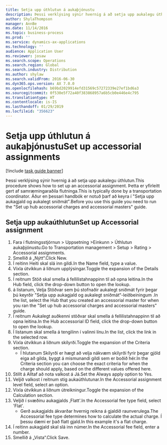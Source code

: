 ```yaml
---
title: Setja upp úthlutun á aukaþjónustu
description: Þessi verklýsing sýnir hvernig á að setja upp aukalegu úthlutun.
author: ShylaThompson
manager: AnnBe
ms.date: 11/14/2016
ms.topic: business-process
ms.prod: ''
ms.service: dynamics-ax-applications
ms.technology: ''
audience: Application User
ms.reviewer: josaw
ms.search.scope: Operations
ms.search.region: Global
ms.search.industry: Distribution
ms.author: shylaw
ms.search.validFrom: 2016-06-30
ms.dyn365.ops.version: AX 7.0.0
ms.openlocfilehash: b69bd2029914efd31569c57272339e27ef1bd6a3
ms.sourcegitcommit: 0f530e5f72a40f383868957a6b5cb0e446e4c795
ms.translationtype: HT
ms.contentlocale: is-IS
ms.lasthandoff: 01/29/2019
ms.locfileid: "356623"
---
```

# <a name="set-up-accessorial-assignments"></a><span data-ttu-id="f0ea1-103">Setja upp úthlutun á aukaþjónustu</span><span class="sxs-lookup"><span data-stu-id="f0ea1-103">Set up accessorial assignments</span></span>

[!include [task guide banner](../../includes/task-guide-banner.md)]

<span data-ttu-id="f0ea1-104">Þessi verklýsing sýnir hvernig á að setja upp aukalegu úthlutun.</span><span class="sxs-lookup"><span data-stu-id="f0ea1-104">This procedure shows how to set up an accessorial assignment.</span></span> <span data-ttu-id="f0ea1-105">Þetta er yfirleitt gert af samræmingaraðila flutninga.</span><span class="sxs-lookup"><span data-stu-id="f0ea1-105">This is typically done by a transportation coordinator.</span></span> <span data-ttu-id="f0ea1-106">Áður en þessari handbók er notuð þarf að keyra í "Setja upp aukagjald og aukalegt sniðmát".</span><span class="sxs-lookup"><span data-stu-id="f0ea1-106">Before you use this guide you need to run the "Set up hub accessorial charges and accessorial masters" guide.</span></span>


## <a name="set-up-accessorial-assignment"></a><span data-ttu-id="f0ea1-107">Setja upp aukaúthlutun</span><span class="sxs-lookup"><span data-stu-id="f0ea1-107">Set up Accessorial assignment</span></span>
1. <span data-ttu-id="f0ea1-108">Fara í flutningsstjórnun > Uppsetning >Einkunn > Úthlutun aukaþjónustu.</span><span class="sxs-lookup"><span data-stu-id="f0ea1-108">Go to Transportation management > Setup > Rating > Accessorial assignments.</span></span>
2. <span data-ttu-id="f0ea1-109">Smellið á „Nýtt“.</span><span class="sxs-lookup"><span data-stu-id="f0ea1-109">Click New.</span></span>
3. <span data-ttu-id="f0ea1-110">Í reitinn Heiti skal slá inn gildi.</span><span class="sxs-lookup"><span data-stu-id="f0ea1-110">In the Name field, type a value.</span></span>
4. <span data-ttu-id="f0ea1-111">Víxla útvíkkun á liðnum upplýsingar.</span><span class="sxs-lookup"><span data-stu-id="f0ea1-111">Toggle the expansion of the Details section.</span></span>
5. <span data-ttu-id="f0ea1-112">Í reitnum Stöð skal smella á fellilistahnappinn til að opna leitina.</span><span class="sxs-lookup"><span data-stu-id="f0ea1-112">In the Hub field, click the drop-down button to open the lookup.</span></span>
6. <span data-ttu-id="f0ea1-113">á listanum, Velja Stöðvar sem þú stofnaðir aukalegt sniðmát fyrir þegar þú keyrðir "Setja upp aukagjald og aukalegt sniðmát“-leiðbeiningum .</span><span class="sxs-lookup"><span data-stu-id="f0ea1-113">In the list, select the Hub that you created an accessorial master for when you ran the "Set up hub accessorial charges and accessorial masters" guide.</span></span> 
7. <span data-ttu-id="f0ea1-114">Í reitnum Aukalegt auðkenni stöðvar skal smella á fellilistahnappinn til að opna leitina.</span><span class="sxs-lookup"><span data-stu-id="f0ea1-114">In the Hub accessorial ID field, click the drop-down button to open the lookup.</span></span>
8. <span data-ttu-id="f0ea1-115">Í listanum skal smella á tengilinn í valinni línu.</span><span class="sxs-lookup"><span data-stu-id="f0ea1-115">In the list, click the link in the selected row.</span></span>
9. <span data-ttu-id="f0ea1-116">Víxla útvíkkun á liðnum skilyrði.</span><span class="sxs-lookup"><span data-stu-id="f0ea1-116">Toggle the expansion of the Criteria section.</span></span>
    * <span data-ttu-id="f0ea1-117">Í hlutanum Skilyrði er hægt að velja nákvæm skilyrði fyrir þegar gjöld eiga að gilda, byggt á mismunandi gildi sem er boðið hér.</span><span class="sxs-lookup"><span data-stu-id="f0ea1-117">In the Criteria section you can choose the exact criteria for when the charge should apply, based on the different values offered here.</span></span>  
10. <span data-ttu-id="f0ea1-118">Stillt á Alltaf að nota valkost á Já.</span><span class="sxs-lookup"><span data-stu-id="f0ea1-118">Set the Always apply option to Yes.</span></span>
11. <span data-ttu-id="f0ea1-119">Veljið valkost í reitnum stig aukaúthlutunar.</span><span class="sxs-lookup"><span data-stu-id="f0ea1-119">In the Accessorial assignment level field, select an option.</span></span>
12. <span data-ttu-id="f0ea1-120">Víxla útvíkkun á liðnum útreikningur.</span><span class="sxs-lookup"><span data-stu-id="f0ea1-120">Toggle the expansion of the Calculation section.</span></span>
13. <span data-ttu-id="f0ea1-121">Veljið í svæðinu aukagjalds ‚Flatt'.</span><span class="sxs-lookup"><span data-stu-id="f0ea1-121">In the Accessorial fee type field, select 'Flat'.</span></span>
    * <span data-ttu-id="f0ea1-122">Gerð aukagjalds ákvarðar hvernig reikna á gjaldið raunverulega.</span><span class="sxs-lookup"><span data-stu-id="f0ea1-122">The Accessorial fee type determines how to calculate the actual charge.</span></span> <span data-ttu-id="f0ea1-123">Í þessu dæmi er það flatt gjald.</span><span class="sxs-lookup"><span data-stu-id="f0ea1-123">In this example it's a flat charge.</span></span>  
14. <span data-ttu-id="f0ea1-124">Í reitinn aukagjald skal slá inn númer.</span><span class="sxs-lookup"><span data-stu-id="f0ea1-124">In the Accessorial fee field, enter a number.</span></span>
15. <span data-ttu-id="f0ea1-125">Smellið á „Vista“.</span><span class="sxs-lookup"><span data-stu-id="f0ea1-125">Click Save.</span></span>

